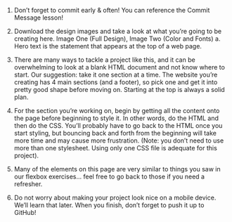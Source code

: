 1. Don’t forget to commit early & often! You can reference the Commit Message lesson!

2. Download the design images and take a look at what you’re going to be creating here. Image One (Full Design), Image Two (Color and Fonts)
 a. Hero text is the statement that appears at the top of a web page.
 
3. There are many ways to tackle a project like this, and it can be overwhelming to look at a blank HTML document and not know where to start. Our suggestion: take it one section at a time. The website you’re creating has 4 main sections (and a footer), so pick one and get it into pretty good shape before moving on. Starting at the top is always a solid plan.

4. For the section you’re working on, begin by getting all the content onto the page before beginning to style it. In other words, do the HTML and then do the CSS. You’ll probably have to go back to the HTML once you start styling, but bouncing back and forth from the beginning will take more time and may cause more frustration. (Note: you don’t need to use more than one stylesheet. Using only one CSS file is adequate for this project).

5. Many of the elements on this page are very similar to things you saw in our flexbox exercises… feel free to go back to those if you need a refresher.

6. Do not worry about making your project look nice on a mobile device. We’ll learn that later.
When you finish, don’t forget to push it up to GitHub!